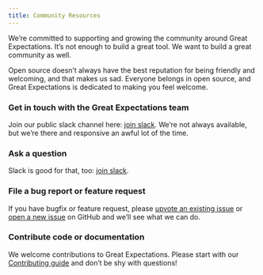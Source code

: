 ```yaml
---
title: Community Resources
---
```

We’re committed to supporting and growing the community around Great Expectations. It’s not enough to build a great tool. We want to build a great community as well.

Open source doesn’t always have the best reputation for being friendly and welcoming, and that makes us sad. Everyone belongs in open source, and Great Expectations is dedicated to making you feel welcome.

### Get in touch with the Great Expectations team
Join our public slack channel here: [join slack](https://greatexpectations.io/slack). We’re not always available, but we’re there and responsive an awful lot of the time.

### Ask a question
Slack is good for that, too: [join slack](https://greatexpectations.io/slack).

### File a bug report or feature request
If you have bugfix or feature request, please [upvote an existing issue](https://github.com/great_expectations/great_expectations/issues) or [open a new issue](https://github.com/great_expectations/great_expectations/issues/new) on GitHub and we’ll see what we can do.


### Contribute code or documentation
We welcome contributions to Great Expectations. Please start with our [Contributing guide](/docs/contributing/contributing) and don’t be shy with questions!

